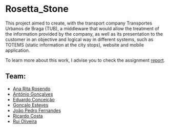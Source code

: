 # Rosetta_Stone

This project aimed to create, with the transport company Transportes Urbanos de Braga (TUB), a middleware that would allow the treatment of the information provided by the company, as well as its presentation to the customer in an objective and logical way in different systems, such as TOTEMS (static information at the city stops), website and mobile application.

To learn more about this work, I advise you to check the assignment [report](Relatório.pdf).

## Team:

- [Ana Rita Rosendo][hades]
- [António Gonçalves][keeper]
- [Eduardo Conceição][tarly]
- [Gonçalo Esteves][komatsu]
- [João Pedro Fernandes][shifu]
- [Ricardo Costa][sentinela]
- [Rui Oliveira][priest]

[hades]: https://github.com/Rita-Rosendo
[keeper]: https://github.com/Keeper17
[tarly]: https://github.com/Tarly127
[komatsu]: https://github.com/GoncaloEsteves
[shifu]: https://github.com/shifu117
[sentinela]: https://github.com/Sentinela24
[priest]: https://github.com/priest110
